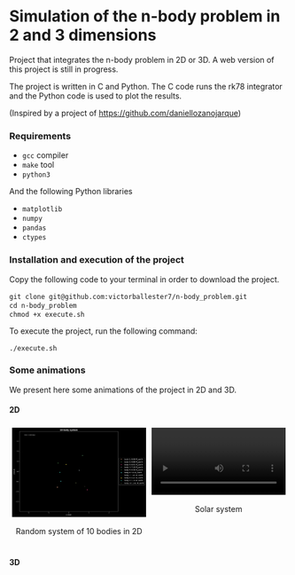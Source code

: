 # Simulation of the n-body problem in 2 and 3 dimensions

Project that integrates the n-body problem in 2D or 3D. A web version of this project is still in progress.

The project is written in C and Python. The C code runs the rk78 integrator and the Python code is used to plot the results.

(Inspired by a project of https://github.com/daniellozanojarque)

### Requirements

- `gcc` compiler
- `make` tool
- `python3`

And the following Python libraries

- `matplotlib`
- `numpy`
- `pandas`
- `ctypes`

### Installation and execution of the project

Copy the following code to your terminal in order to download the project.

```
git clone git@github.com:victorballester7/n-body_problem.git
cd n-body_problem
chmod +x execute.sh
```

To execute the project, run the following command:

```
./execute.sh
```

### Some animations

We present here some animations of the project in 2D and 3D.

#### 2D

<div style="display: flex;" align="center">
  <div style="flex: 45%; padding: 5px;">
    <img src="../animation/random10-2d.gif" alt="Image 1">
    <p>Random system of 10 bodies in 2D</p>
  </div>
  <div style="flex: 45%; padding: 5px;">
    <video width="100%" controls>
      <source src="../animation/solar_system2d.mp4" type="video/mp4">
      Your browser does not support the video tag.
    </video>
    <p>Solar system</p>
  </div>
</div>

#### 3D

<!-- <div style="display: flex;" align="center">
  <div style="flex: 45%; padding: 5px;">
    <video width="100%" controls>
      <source src="video_filename.mp4" type="video/mp4">
      Your browser does not support the video tag.
    </video>
    <p>Random system of 20 bodies in 3D</p>
  </div>
  <div style="flex: 45%; padding: 5px;">
    <video width="100%" controls>
      <source src="video_filename_2.mp4" type="video/mp4">
      Your browser does not support the video tag.
    </video>
    <p>Rocky planets of the Solar System</p>
  </div>
</div> -->

